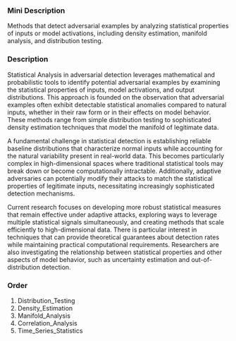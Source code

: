 ### Mini Description

Methods that detect adversarial examples by analyzing statistical properties of inputs or model activations, including density estimation, manifold analysis, and distribution testing.

### Description

Statistical Analysis in adversarial detection leverages mathematical and probabilistic tools to identify potential adversarial examples by examining the statistical properties of inputs, model activations, and output distributions. This approach is founded on the observation that adversarial examples often exhibit detectable statistical anomalies compared to natural inputs, whether in their raw form or in their effects on model behavior. These methods range from simple distribution testing to sophisticated density estimation techniques that model the manifold of legitimate data.

A fundamental challenge in statistical detection is establishing reliable baseline distributions that characterize normal inputs while accounting for the natural variability present in real-world data. This becomes particularly complex in high-dimensional spaces where traditional statistical tools may break down or become computationally intractable. Additionally, adaptive adversaries can potentially modify their attacks to match the statistical properties of legitimate inputs, necessitating increasingly sophisticated detection mechanisms.

Current research focuses on developing more robust statistical measures that remain effective under adaptive attacks, exploring ways to leverage multiple statistical signals simultaneously, and creating methods that scale efficiently to high-dimensional data. There is particular interest in techniques that can provide theoretical guarantees about detection rates while maintaining practical computational requirements. Researchers are also investigating the relationship between statistical properties and other aspects of model behavior, such as uncertainty estimation and out-of-distribution detection.

### Order

1. Distribution_Testing
2. Density_Estimation
3. Manifold_Analysis
4. Correlation_Analysis
5. Time_Series_Statistics
